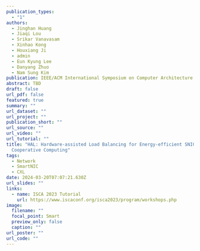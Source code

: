```yaml
---
publication_types:
  - "1"
authors:
  - Jinghan Huang
  - Jiaqi Lou
  - Srikar Vanavasam
  - Xinhao Kong
  - Houxiang Ji
  - admin
  - Eun Kyung Lee
  - Danyang Zhuo 
  - Nam Sung Kim
publication: IEEE/ACM International Symposium on Computer Architecture (ISCA, accepted)
abstract: TBD
draft: false
url_pdf: false
featured: true
summary: ""
url_dataset: ""
url_project: ""
publication_short: ""
url_source: ""
url_video: ""
url_tutorial: ""
title: "HAL: Hardware-assisted Load Balancing for Energy-efficient SNIC-Host
  Cooperative Computing"
tags:
  - Network
  - SmartNIC
  - CXL
date: 2024-03-20T07:07:21.630Z
url_slides: ""
links:
  - name: ISCA 2023 Tutorial
    url: https://www.iscaconf.org/isca2023/program/workshops.php
image:
  filename: ""
  focal_point: Smart
  preview_only: false
  caption: ""
url_poster: ""
url_code: ""
---
```

